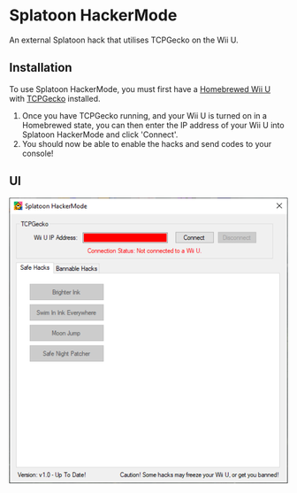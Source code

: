# Splatoon HackerMode
An external Splatoon hack that utilises TCPGecko on the Wii U.

## Installation
To use Splatoon HackerMode, you must first have a [Homebrewed Wii U](https://wiiu.hacks.guide/#/) with [TCPGecko](https://github.com/BullyWiiPlaza/tcpgecko) installed.

1) Once you have TCPGecko running, and your Wii U is turned on in a Homebrewed state, you can then enter the IP address of your Wii U into Splatoon HackerMode and click 'Connect'. 
2) You should now be able to enable the hacks and send codes to your console!

## UI
![](https://raw.githubusercontent.com/Dan-Banfield/Splatoon-HackerMode/master/Splatoon%20HackerMode/Images/GUI_00.png)
